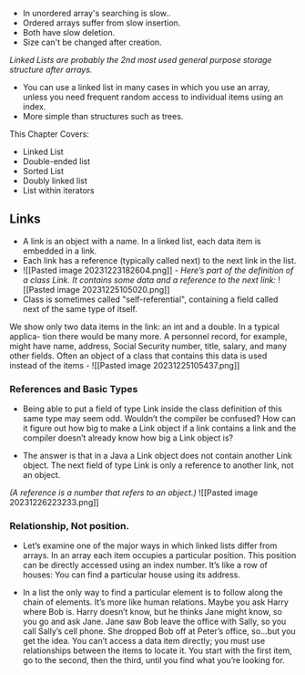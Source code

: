 - In unordered array's searching is slow..
- Ordered arrays suffer from slow insertion.
- Both have slow deletion.
- Size can't be changed after creation.

*Linked Lists are probably the 2nd most used general purpose storage structure after arrays.*
- You can use a linked list in many cases in which you use an array, unless you need frequent random access to individual items using an index.
- More simple than structures such as trees.

This Chapter Covers:
- Linked List
- Double-ended list
- Sorted List
- Doubly linked list
- List within iterators


## Links
- A link is an object with a name. In a linked list, each data item is embedded in a link. 
- Each link has a reference (typically called next) to the next link in the list. 
- ![[Pasted image 20231223182604.png]]
*- Here’s part of the definition of a class Link. It contains some data and a reference to the next link:*
![[Pasted image 20231225105020.png]]
- Class is sometimes called "self-referential", containing a field called next of the same type of itself. 

We show only two data items in the link: an int and a double. In a typical applica- tion there would be many more. A personnel record, for example, might have name, address, Social Security number, title, salary, and many other fields. Often an object of a class that contains this data is used instead of the items -
![[Pasted image 20231225105437.png]]

### References and Basic Types
- Being able to put a field of type Link inside the class definition of this same type may seem odd. Wouldn’t the compiler be confused? How can it figure out how big to make a Link object if a link contains a link and the compiler doesn’t already know how big a Link object is?

- The answer is that in a Java a Link object does not contain another Link object. The next field of type Link is only a reference to another link, not an object.

*(A reference is a number that refers to an object.)*
![[Pasted image 20231226223233.png]]

### Relationship, Not position.
- Let’s examine one of the major ways in which linked lists differ from arrays. In an array each item occupies a particular position. This position can be directly accessed using an index number. It’s like a row of houses: You can find a particular house using its address.

- In a list the only way to find a particular element is to follow along the chain of elements. It’s more like human relations. Maybe you ask Harry where Bob is. Harry doesn’t know, but he thinks Jane might know, so you go and ask Jane. Jane saw Bob leave the office with Sally, so you call Sally’s cell phone. She dropped Bob off at Peter’s office, so…but you get the idea. You can’t access a data item directly; you must use relationships between the items to locate it. You start with the first item, go to the second, then the third, until you find what you’re looking for.

### 